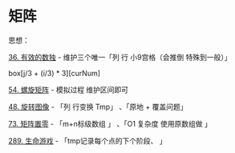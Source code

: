 # 矩阵

思想：



[36. 有效的数独](https://leetcode.cn/problems/valid-sudoku/) - 维护三个唯一「列 行 小9宫格（会推倒 特殊到一般）」

box[j/3 + (i/3) * 3][curNum]

[54. 螺旋矩阵](https://leetcode.cn/problems/spiral-matrix/) - 模拟过程 维护区间即可

[48. 旋转图像](https://leetcode.cn/problems/rotate-image/) - 「列 行变换 Tmp」 、「原地 + 覆盖问题」

[73. 矩阵置零](https://leetcode.cn/problems/set-matrix-zeroes/) - 「m+n标级数组 」 、「O1 复杂度 使用原数组做 」

[289. 生命游戏](https://leetcode.cn/problems/game-of-life/) - 「tmp记录每个点的下个阶段、 」